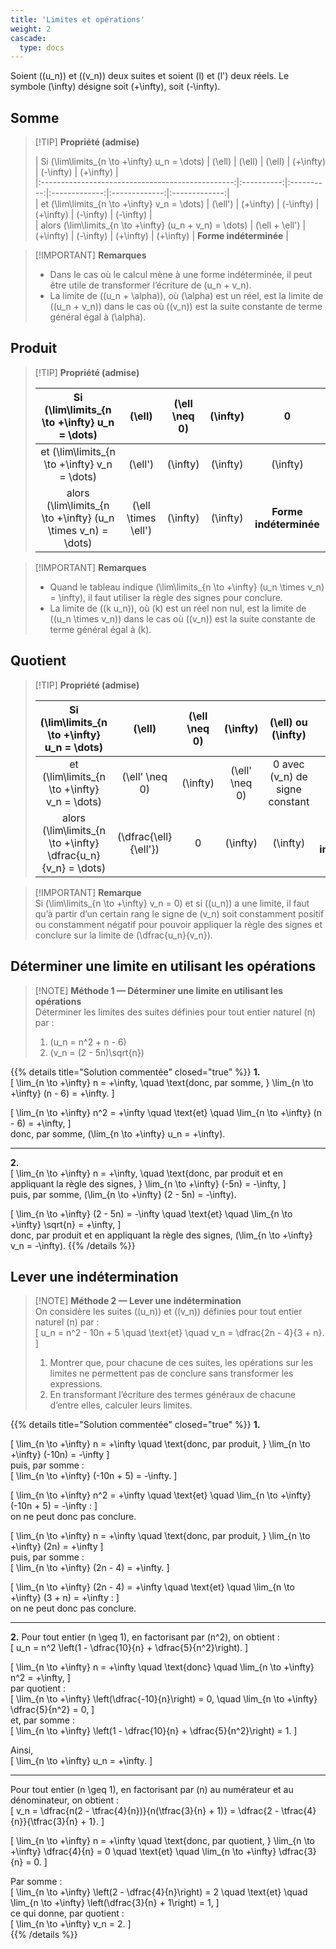 ```yaml
---
title: 'Limites et opérations'
weight: 2
cascade:
  type: docs
---
```


Soient \((u_n)\) et \((v_n)\) deux suites et soient \(l\) et \(l'\) deux réels. Le symbole \(\infty\) désigne soit \(+\infty\), soit \(-\infty\).

## Somme

> [!TIP] **Propriété (admise)**  
> 
> | Si \(\lim\limits_{n \to +\infty} u_n = \dots\) | \(\ell\) | \(\ell\) | \(\ell\) | \(+\infty\) | \(-\infty\) | \(+\infty\) |  
> |:------------------------------------------------:|:----------:|:----------:|:-------------:|:-------------:|:-------------:|  
> | et \(\lim\limits_{n \to +\infty} v_n = \dots\) | \(\ell'\) | \(+\infty\) | \(-\infty\) | \(+\infty\) | \(-\infty\) | \(-\infty\) |   
> | alors \(\lim\limits_{n \to +\infty} (u_n + v_n) = \dots\) | \(\ell + \ell'\) | \(+\infty\) | \(-\infty\) | \(+\infty\) | \(+\infty\) | **Forme indéterminée** |  

> [!IMPORTANT] **Remarques**  
> - Dans le cas où le calcul mène à une forme indéterminée, il peut être utile de transformer l’écriture de \(u_n + v_n\).  
> - La limite de \((u_n + \alpha)\), où \(\alpha\) est un réel, est la limite de \((u_n + v_n)\) dans le cas où \((v_n)\) est la suite constante de terme général égal à \(\alpha\).


## Produit

> [!TIP] **Propriété (admise)**  
> 
> | Si \(\lim\limits_{n \to +\infty} u_n = \dots\) | \(\ell\) | \(\ell \neq 0\) | \(\infty\) | 0 |  
> |:------------------------------------------------:|:----------:|:----------:|:-------------:|:-------------:|  
> | et \(\lim\limits_{n \to +\infty} v_n = \dots\) | \(\ell'\) | \(\infty\)       | \(\infty\) | \(\infty\) |  
> | alors \(\lim\limits_{n \to +\infty} (u_n \times v_n) = \dots\) | \(\ell \times \ell'\) | \(\infty\) | \(\infty\) | **Forme indéterminée** |  

> [!IMPORTANT] **Remarques**  
> - Quand le tableau indique \(\lim\limits_{n \to +\infty} (u_n \times v_n) = \infty\), il faut utiliser la règle des signes pour conclure.  
> - La limite de \((k u_n)\), où \(k\) est un réel non nul, est la limite de \((u_n \times v_n)\) dans le cas où \((v_n)\) est la suite constante de terme général égal à \(k\).


## Quotient

> [!TIP] **Propriété (admise)**  
> 
> | Si \(\lim\limits_{n \to +\infty} u_n = \dots\) | \(\ell\) | \(\ell \neq 0\) | \(\infty\) | \(\ell\) ou \(\infty\) | 0 | \(\infty\) |  
> |:------------------------------------------------:|:----------:|:----------:|:-------------:|:-------------:|:-------------:|:-------------:|
> | et \(\lim\limits_{n \to +\infty} v_n = \dots\) | \(\ell' \neq 0\) | \(\infty\) | \(\ell' \neq 0\) | 0 avec \(v_n\) de signe constant | 0 | \(\infty\) |  
> | alors \(\lim\limits_{n \to +\infty} \dfrac{u_n}{v_n} = \dots\) | \(\dfrac{\ell}{\ell'}\) | 0 | \(\infty\) | \(\infty\) | **Forme indéterminée** | **Forme indéterminée** |  

> [!IMPORTANT] **Remarque**  
> Si \(\lim\limits_{n \to +\infty} v_n = 0\) et si \((u_n)\) a une limite, il faut qu’à partir d’un certain rang le signe de \(v_n\) soit constamment positif ou constamment négatif pour pouvoir appliquer la règle des signes et conclure sur la limite de \(\dfrac{u_n}{v_n}\).


## Déterminer une limite en utilisant les opérations

> [!NOTE] **Méthode 1 — Déterminer une limite en utilisant les opérations**  
> Déterminer les limites des suites définies pour tout entier naturel \(n\) par :  
> 1. \(u_n = n^2 + n - 6\)  
> 2. \(v_n = (2 - 5n)\sqrt{n}\)  

{{% details title="Solution commentée" closed="true" %}}
**1.**  
\[
\lim_{n \to +\infty} n = +\infty, \quad \text{donc, par somme, } \lim_{n \to +\infty} (n - 6) = +\infty.
\]  

\[
\lim_{n \to +\infty} n^2 = +\infty \quad \text{et} \quad \lim_{n \to +\infty} (n - 6) = +\infty,
\]  
donc, par somme, \(\lim_{n \to +\infty} u_n = +\infty\).  

---

**2.**  
\[
\lim_{n \to +\infty} n = +\infty, \quad \text{donc, par produit et en appliquant la règle des signes, } \lim_{n \to +\infty} (-5n) = -\infty,
\]  
puis, par somme, \(\lim_{n \to +\infty} (2 - 5n) = -\infty\).  

\[
\lim_{n \to +\infty} (2 - 5n) = -\infty \quad \text{et} \quad \lim_{n \to +\infty} \sqrt{n} = +\infty,
\]  
donc, par produit et en appliquant la règle des signes, \(\lim_{n \to +\infty} v_n = -\infty\).
{{% /details %}}


## Lever une indétermination

> [!NOTE] **Méthode 2 — Lever une indétermination**  
> On considère les suites \((u_n)\) et \((v_n)\) définies pour tout entier naturel \(n\) par :  
> \[
u_n = n^2 - 10n + 5 \quad \text{et} \quad v_n = \dfrac{2n - 4}{3 + n}.
\]  
> 1. Montrer que, pour chacune de ces suites, les opérations sur les limites ne permettent pas de conclure sans transformer les expressions.  
> 2. En transformant l’écriture des termes généraux de chacune d’entre elles, calculer leurs limites.  

{{% details title="Solution commentée" closed="true" %}}
**1.**  

\[
\lim_{n \to +\infty} n = +\infty \quad \text{donc, par produit, } \lim_{n \to +\infty} (-10n) = -\infty
\]  
puis, par somme :  
\[
\lim_{n \to +\infty} (-10n + 5) = -\infty.
\]  

\[
\lim_{n \to +\infty} n^2 = +\infty \quad \text{et} \quad \lim_{n \to +\infty} (-10n + 5) = -\infty :
\]  
on ne peut donc pas conclure.  

\[
\lim_{n \to +\infty} n = +\infty \quad \text{donc, par produit, } \lim_{n \to +\infty} (2n) = +\infty
\]  
puis, par somme :  
\[
\lim_{n \to +\infty} (2n - 4) = +\infty.
\]  

\[
\lim_{n \to +\infty} (2n - 4) = +\infty \quad \text{et} \quad \lim_{n \to +\infty} (3 + n) = +\infty :
\]  
on ne peut donc pas conclure.  

---

**2.** Pour tout entier \(n \geq 1\), en factorisant par \(n^2\), on obtient :  
\[
u_n = n^2 \left(1 - \dfrac{10}{n} + \dfrac{5}{n^2}\right).
\]  

\[
\lim_{n \to +\infty} n = +\infty \quad \text{donc} \quad \lim_{n \to +\infty} n^2 = +\infty,
\]  
par quotient :  
\[
\lim_{n \to +\infty} \left(\dfrac{-10}{n}\right) = 0, \quad \lim_{n \to +\infty} \dfrac{5}{n^2} = 0,
\]  
et, par somme :  
\[
\lim_{n \to +\infty} \left(1 - \dfrac{10}{n} + \dfrac{5}{n^2}\right) = 1.
\]  

Ainsi,  
\[
\lim_{n \to +\infty} u_n = +\infty.
\]  

---

Pour tout entier \(n \geq 1\), en factorisant par \(n\) au numérateur et au dénominateur, on obtient :  
\[
v_n = \dfrac{n(2 - \tfrac{4}{n})}{n(\tfrac{3}{n} + 1)} = \dfrac{2 - \tfrac{4}{n}}{\tfrac{3}{n} + 1}.
\]  

\[
\lim_{n \to +\infty} n = +\infty \quad \text{donc, par quotient, } \lim_{n \to +\infty} \dfrac{4}{n} = 0 \quad \text{et} \quad \lim_{n \to +\infty} \dfrac{3}{n} = 0.
\]  

Par somme :  
\[
\lim_{n \to +\infty} \left(2 - \dfrac{4}{n}\right) = 2 \quad \text{et} \quad \lim_{n \to +\infty} \left(\dfrac{3}{n} + 1\right) = 1,
\]  
ce qui donne, par quotient :  
\[
\lim_{n \to +\infty} v_n = 2.
\]  
{{% /details %}}